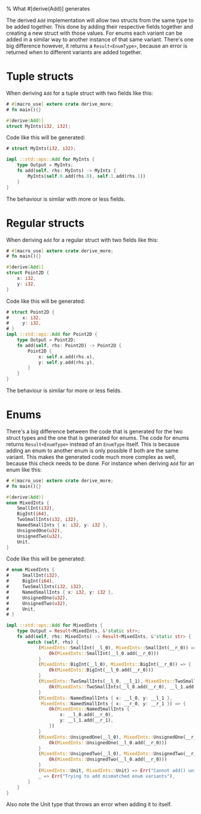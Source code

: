 % What #[derive(Add)] generates

The derived `Add` implementation will allow two structs from the same type to be
added together. This done by adding their respective fields together and
creating a new struct with those values.
For enums each variant can be added in a similar way to another instance of that
same variant. There's one big difference however, it returns a
`Result<EnumType>`, because an error is returned when to different variants are
added together.

# Tuple structs

When deriving `Add` for a tuple struct with two fields like this:

```rust
# #[macro_use] extern crate derive_more;
# fn main(){}

#[derive(Add)]
struct MyInts(i32, i32);
```

Code like this will be generated:

```rust
# struct MyInts(i32, i32);

impl ::std::ops::Add for MyInts {
    type Output = MyInts;
    fn add(self, rhs: MyInts) -> MyInts {
        MyInts(self.0.add(rhs.0), self.1.add(rhs.1))
    }
}
```

The behaviour is similar with more or less fields.



# Regular structs

When deriving `Add` for a regular struct with two fields like this:

```rust
# #[macro_use] extern crate derive_more;
# fn main(){}

#[derive(Add)]
struct Point2D {
    x: i32,
    y: i32,
}
```

Code like this will be generated:

```rust
# struct Point2D {
#     x: i32,
#     y: i32,
# }
impl ::std::ops::Add for Point2D {
    type Output = Point2D;
    fn add(self, rhs: Point2D) -> Point2D {
        Point2D {
            x: self.x.add(rhs.x),
            y: self.y.add(rhs.y),
        }
    }
}
```

The behaviour is similar for more or less fields.


# Enums

There's a big difference between the code that is generated for the two struct
types and the one that is generated for enums. The code for enums returns
`Result<EnumType>` instead of an `EnumType` itself. This is because adding an
enum to another enum is only possible if both are the same variant. This makes
the generated code much more complex as well, because this check needs to be
done. For instance when deriving `Add` for an enum like this:

```rust
# #[macro_use] extern crate derive_more;
# fn main(){}

#[derive(Add)]
enum MixedInts {
    SmallInt(i32),
    BigInt(i64),
    TwoSmallInts(i32, i32),
    NamedSmallInts { x: i32, y: i32 },
    UnsignedOne(u32),
    UnsignedTwo(u32),
    Unit,
}
```

Code like this will be generated:

```rust
# enum MixedInts {
#     SmallInt(i32),
#     BigInt(i64),
#     TwoSmallInts(i32, i32),
#     NamedSmallInts { x: i32, y: i32 },
#     UnsignedOne(u32),
#     UnsignedTwo(u32),
#     Unit,
# }

impl ::std::ops::Add for MixedInts {
    type Output = Result<MixedInts, &'static str>;
    fn add(self, rhs: MixedInts) -> Result<MixedInts, &'static str> {
        match (self, rhs) {
            (MixedInts::SmallInt(__l_0), MixedInts::SmallInt(__r_0)) => {
                Ok(MixedInts::SmallInt(__l_0.add(__r_0)))
            }
            (MixedInts::BigInt(__l_0), MixedInts::BigInt(__r_0)) => {
                Ok(MixedInts::BigInt(__l_0.add(__r_0)))
            }
            (MixedInts::TwoSmallInts(__l_0, __l_1), MixedInts::TwoSmallInts(__r_0, __r_1)) => {
                Ok(MixedInts::TwoSmallInts(__l_0.add(__r_0), __l_1.add(__r_1)))
            }
            (MixedInts::NamedSmallInts { x: __l_0, y: __l_1 },
             MixedInts::NamedSmallInts { x: __r_0, y: __r_1 }) => {
                Ok(MixedInts::NamedSmallInts {
                    x: __l_0.add(__r_0),
                    y: __l_1.add(__r_1),
                })
            }
            (MixedInts::UnsignedOne(__l_0), MixedInts::UnsignedOne(__r_0)) => {
                Ok(MixedInts::UnsignedOne(__l_0.add(__r_0)))
            }
            (MixedInts::UnsignedTwo(__l_0), MixedInts::UnsignedTwo(__r_0)) => {
                Ok(MixedInts::UnsignedTwo(__l_0.add(__r_0)))
            }
            (MixedInts::Unit, MixedInts::Unit) => Err("Cannot add() unit variants"),
            _ => Err("Trying to add mismatched enum variants"),
        }
    }
}
```

Also note the Unit type that throws an error when adding it to itself.
